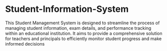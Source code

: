 # Student-Information-System
This Student Management System is designed to streamline the process of managing student information, exam details, and performance tracking within an educational institution. It aims to provide a comprehensive solution for teachers and principals to efficiently monitor student progress and make informed decisions
